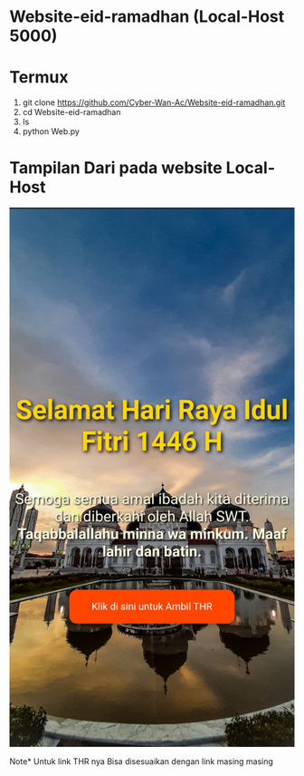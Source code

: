 # Website-eid-ramadhan (Local-Host 5000)

# Termux
  1. git clone https://github.com/Cyber-Wan-Ac/Website-eid-ramadhan.git
  2. cd Website-eid-ramadhan
  3. ls
  4. python Web.py

# Tampilan Dari pada website Local-Host

![Tampilan](https://raw.githubusercontent.com/Cyber-Wan-Ac/Website-eid-ramadhan/main/Tampilan.jpg)



Note* Untuk link THR nya Bisa disesuaikan dengan link masing masing

